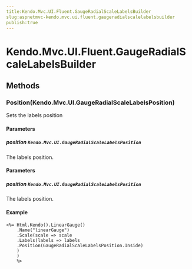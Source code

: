 ```yaml
---
title:Kendo.Mvc.UI.Fluent.GaugeRadialScaleLabelsBuilder
slug:aspnetmvc-kendo.mvc.ui.fluent.gaugeradialscalelabelsbuilder
publish:true
---
```


# Kendo.Mvc.UI.Fluent.GaugeRadialScaleLabelsBuilder

## Methods

### Position(Kendo.Mvc.UI.GaugeRadialScaleLabelsPosition)
Sets the labels position

#### Parameters

##### position `Kendo.Mvc.UI.GaugeRadialScaleLabelsPosition`
The labels position.

#### Parameters

##### position `Kendo.Mvc.UI.GaugeRadialScaleLabelsPosition`
The labels position.

#### Example
    <%= Html.Kendo().LinearGauge()
        .Name("linearGauge")
        .Scale(scale => scale
        .Labels(labels => labels
        .Position(GaugeRadialScaleLabelsPosition.Inside)
        )
        )
        %>